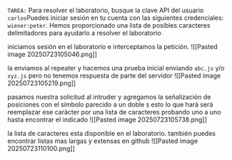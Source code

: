 `TAREA:` Para resolver el laboratorio, busque la clave API del usuario `carlos`Puedes iniciar sesión en tu cuenta con las siguientes credenciales: `wiener:peter`.
Hemos proporcionado una lista de posibles caracteres delimitadores para ayudarlo a resolver el laboratorio

iniciamos sesión en el laboratorio e interceptamos la petición.
![[Pasted image 20250723105046.png]]

la enviamos al repeater y hacemos una prueba inicial enviando `abc.js` y/o `xyz.js` pero no tenemos respuesta de parte del servidor 
![[Pasted image 20250723105219.png]]

pasamos nuestra solicitud al intruder y agregamos la señalización de posiciones con el símbolo parecido a un doble `$` esto lo que hará será reemplazar ese carácter por una lista de caracteres probando uno a uno hasta encontrar el indicado
![[Pasted image 20250723105738.png]]

la lista de caracteres esta disponible en el laboratorio. también puedes encontrar listas mas largas y extensas en github
![[Pasted image 20250723110100.png]]

